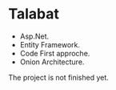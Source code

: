 # Talabat
* Asp.Net.
* Entity Framework.
* Code First approche.
* Onion Architecture.
  
The project is not finished yet.
